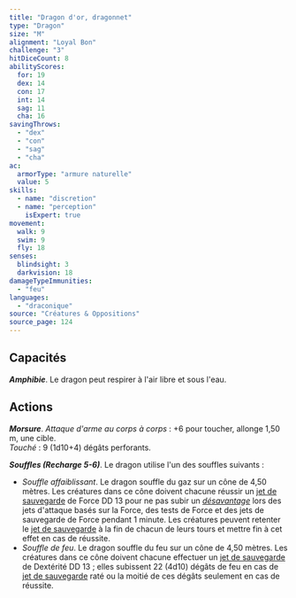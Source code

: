 ```yaml
---
title: "Dragon d'or, dragonnet"
type: "Dragon"
size: "M"
alignment: "Loyal Bon"
challenge: "3"
hitDiceCount: 8
abilityScores:
  for: 19
  dex: 14
  con: 17
  int: 14
  sag: 11
  cha: 16
savingThrows: 
  - "dex"
  - "con"
  - "sag"
  - "cha"
ac: 
  armorType: "armure naturelle"
  value: 5
skills: 
  - name: "discretion"
  - name: "perception"
    isExpert: true
movement: 
  walk: 9
  swim: 9
  fly: 18
senses: 
  blindsight: 3
  darkvision: 18
damageTypeImmunities: 
  - "feu"
languages: 
  - "draconique"
source: "Créatures & Oppositions"
source_page: 124
---
```

## Capacités
_**Amphibie**_. Le dragon peut respirer à l'air libre et sous l'eau.

## Actions
_**Morsure**_. _Attaque d'arme au corps à corps_ : +6 pour toucher, allonge 1,50 m, une cible.  
_Touché_ : 9 (1d10+4) dégâts perforants.

_**Souffles (Recharge 5-6)**_. Le dragon utilise l'un des souffles suivants :
* _Souffle affaiblissant_. Le dragon souffle du gaz sur un cône de 4,50 mètres. Les créatures dans ce cône doivent chacune réussir un [jet de sauvegarde](/utiliser-les-caracteristiques/#jets-de-sauvegarde) de Force DD 13 pour ne pas subir un [_désavantage_](/utiliser-les-caracteristiques/#avantage-et-desavantage) lors des jets d'attaque basés sur la Force, des tests de Force et des jets de sauvegarde de Force pendant 1 minute. Les créatures peuvent retenter le [jet de sauvegarde](/utiliser-les-caracteristiques/#jets-de-sauvegarde) à la fin de chacun de leurs tours et mettre fin à cet effet en cas de réussite.
* _Souffle de feu_. Le dragon souffle du feu sur un cône de 4,50 mètres. Les créatures dans ce cône doivent chacune effectuer un [jet de sauvegarde](/utiliser-les-caracteristiques/#jets-de-sauvegarde) de Dextérité DD 13 ; elles subissent 22 (4d10) dégâts de feu en cas de [jet de sauvegarde](/utiliser-les-caracteristiques/#jets-de-sauvegarde) raté ou la moitié de ces dégâts seulement en cas de réussite.
